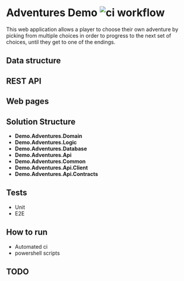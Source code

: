 # Adventures Demo  ![ci workflow](https://github.com/vl-i-demidov/adventures-demo/actions/workflows/ci.yaml/badge.svg)
This web application allows a player to choose their own adventure by picking from multiple choices in order to progress to the next set of choices, until they get to one of the endings.

## Data structure

## REST API

## Web pages

## Solution Structure

- **Demo.Adventures.Domain**
- **Demo.Adventures.Logic**
- **Demo.Adventures.Database**
- **Demo.Adventures.Api**
- **Demo.Adventures.Common**
- **Demo.Adventures.Api.Client**
- **Demo.Adventures.Api.Contracts**

## Tests
- Unit
- E2E

## How to run
- Automated ci
- powershell scripts

## TODO